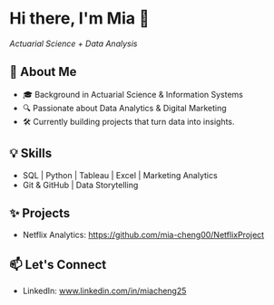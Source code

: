 # Hi there, I'm Mia 👋  
*Actuarial Science + Data Analysis*

## 🚀 About Me
- 🎓 Background in Actuarial Science & Information Systems
- 🔍 Passionate about Data Analytics & Digital Marketing
- 🛠 Currently building projects that turn data into insights.

## 💡 Skills
- SQL | Python | Tableau | Excel | Marketing Analytics
- Git & GitHub | Data Storytelling

## ✨ Projects
- Netflix Analytics: https://github.com/mia-cheng00/NetflixProject

## 📫 Let's Connect
- LinkedIn: www.linkedin.com/in/miacheng25

